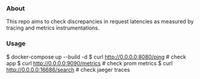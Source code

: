 
### About

This repo aims to check discrepancies in request latencies as measured 
by tracing and metrics instrumentations.


### Usage

$ docker-compose up --build -d
$ curl http://0.0.0.0:8080/ping         #   check app
$ curl http://0.0.0.0:9090/metrics      #   check prom metrics
$ curl http://0.0.0.0:16686/search      #   check jaeger traces


